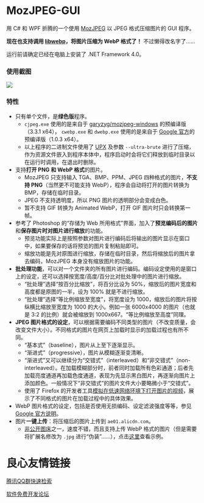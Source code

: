 # MozJPEG-GUI

用 C# 和 WPF 折腾的一个使用 [MozJPEG](https://github.com/mozilla/mozjpeg) 以 JPEG 格式压缩图片的 GUI 程序。

**现在也支持调用 [libwebp](https://developers.google.com/speed/webp/docs/cwebp)，将图片压缩为 WebP 格式了！** 不过懒得改名字了……

运行前请确定已经在电脑上安装了 .NET Framework 4.0。

### 使用截图

![](https://ae01.alicdn.com/kf/H7f9532591a78404b965f2b02a28b1529a.png)

### 特性

* 只有单个文件，是**绿色版**程序。
    * `cjpeg.exe` 使用的是来自于 [garyzyg/mozjpeg-windows](https://github.com/garyzyg/mozjpeg-windows/releases) 的预编译版（3.3.1 x64）， `cwebp.exe` 和 `dwebp.exe` 使用的是来自于 [Google 官方](https://storage.googleapis.com/downloads.webmproject.org/releases/webp/index.html)的预编译版（1.0.3 x64）。
    * 以上程序的二进制文件使用了 [UPX](https://github.com/upx/upx) 及参数 `--ultra-brute` 进行了压缩，作为资源文件嵌入到程序本体中，程序启动时会将它们释放到临时目录以在运行时调用，在退出时删除。
* 支持**打开 PNG 和 WebP 格式**的图片。
    * MozJPEG 只支持输入 TGA、BMP、PPM、JPEG 四种格式的图片，**不支持 PNG**（当然更不可能支持 WebP），程序会自动将打开的图片转换为 BMP，存储在临时目录。
    * JPEG 不支持透明度，所以 PNG 图片的透明部分会变成白色。
    * 暂不支持 GIF 转换为 Animated WebP，打开 GIF 图片时只会转换第一帧。
* 参考了 Photoshop 的“存储为 Web 所用格式”界面，加入了**预览编码后的图片**和**保存图片时对图片进行缩放**的功能。
    * 预览功能实际上是按照参数对图片进行编码后将输出的图片显示在窗口中，如果要保存的话将预览的图片复制粘贴即可。
    * 缩放功能是先对原图进行缩放，存储在临时目录，然后将缩放后的图片拿去编码，MozJPEG 本身没有缩放图片的功能。
* **批处理功能**，可以对一个文件夹的所有图片进行编码。编码设定使用的是窗口上的设定，还可以选择按宽度/高度/百分比对批处理中的图片进行缩放。
    * “批处理”选择“按百分比缩放”，将百分比设为 50%，缩放后的图片宽度和高度都是原图的一半，设为 100% 就是不进行缩放。
    * “批处理”选择“等比例缩放至宽度”，将宽度设为 1000，缩放后的图片将按纵横比缩放至宽度为 1000 的大小。例如一张 6000x4000 的图片（也就是 3:2 的比例）就会被缩放到 1000x667。“等比例缩放至高度”同理。
* **JPEG 图片格式的设定**，可以根据需要编码不同类型的图片（不改变质量，会改变文件大小）。不同格式的图片在网页上加载时显示的加载过程也有所不同。
    * “基本式”（baseline），图片从上至下逐渐显示。
    * “渐进式”（progressive），图片从模糊逐渐变清晰。
    * “渐进式”又可以继续分为“交错式”（interleaved）和“非交错式”（non-interleaved）。在加载模糊部分时，前者同时加载所有色彩通道；后者先加载亮度通道再加载色度通道，表现为先显示黑白图片，再逐渐向图片上添加颜色。一般情况下“非交错式”的图片文件大小要略微小于“交错式”。
    * 使用了 Firefox 的开发者工具[模拟在低速网络环境下打开图片的视频](https://files.catbox.moe/8derzy.mp4)，展示了不同格式的图片在加载过程中的具体效果。
* WebP 图片格式的设定，包括是否使用无损编码、设定滤波强度等等，参见 [Google 官方说明](https://developers.google.com/speed/webp/docs/cwebp)。
* 图片**一键上传**：将压缩后的图片上传到 `ae01.alicdn.com`。
    * [非公开图床](https://blog.cmcncm.cn/2019/03/26/image-hosting/#%E9%98%BF%E9%87%8C%E5%B7%B4%E5%B7%B4)之一，速度不错，而且支持上传 WebP 格式的图片（但是需要将扩展名修改为 `.jpg` 进行“伪装”……），点击[这里](https://ae01.alicdn.com/kf/H963e272097924684a2ad9c2d8d731be9f.jpg)查看示例。

 # 良心友情链接

[腾讯QQ群快速检索](http://u.720life.cn/s/8cf73f7c)

[软件免费开发论坛](http://u.720life.cn/s/bbb01dc0)